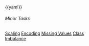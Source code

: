 {{yaml}}

<!-- _class: lead -->

###### Minor Tasks

<div class="dashboard-tiles">
  <a class="tile-link" href="aiml/minor/test1.html">Scaling</a>
  <a class="tile-link" href="aiml/minor/test2.html">Encoding</a>
  <a class="tile-link" href="aiml/minor/test3.html">Missing Values</a>
  <a class="tile-link" href="aiml/minor/imb.html">Class<br>Imbalance</a>
</div>
